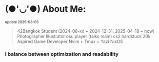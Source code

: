 # (●'◡'●) About Me:
<sub> update 2025-08-03 </sub>

> 42Bangkok Student (2024-08-xx ~ 2024-12-31, 2025-04-18 ~ now)
> Photographer
> Illustrator
> osu player (taiko main)
> cs2 hardstuck 20k
> Aspired Game Developer
> Nvim + Tmux + Yazi
> NixOS

### i balance between optimization and readability
